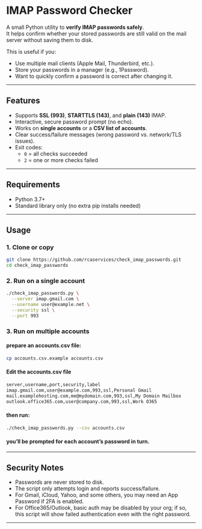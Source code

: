 # IMAP Password Checker

A small Python utility to **verify IMAP passwords safely**.  
It helps confirm whether your stored passwords are still valid on the mail server without saving them to disk.  

This is useful if you:
- Use multiple mail clients (Apple Mail, Thunderbird, etc.).
- Store your passwords in a manager (e.g., 1Password).
- Want to quickly confirm a password is correct after changing it.

---

## Features

- Supports **SSL (993)**, **STARTTLS (143)**, and **plain (143)** IMAP.
- Interactive, secure password prompt (no echo).
- Works on **single accounts** or a **CSV list of accounts**.
- Clear success/failure messages (wrong password vs. network/TLS issues).
- Exit codes:
  - `0` = all checks succeeded
  - `2` = one or more checks failed

---

## Requirements

- Python 3.7+  
- Standard library only (no extra pip installs needed)

---

## Usage

### 1. Clone or copy

```bash
git clone https://github.com/rcaservices/check_imap_passwords.git
cd check_imap_passwords
```
### 2. Run on a single account
```bash
./check_imap_passwords.py \
  --server imap.gmail.com \
  --username user@example.net \
  --security ssl \
  --port 993
```
### 3. Run on multiple accounts

#### prepare an accounts.csv file:
```bash
cp accounts.csv.example accounts.csv
```
####  Edit the accounts.csv file
```bash
server,username,port,security,label
imap.gmail.com,user@example.com,993,ssl,Personal Gmail
mail.examplehosting.com,me@mydomain.com,993,ssl,My Domain Mailbox
outlook.office365.com,user@company.com,993,ssl,Work O365
```
#### then run:
```bash
./check_imap_passwords.py --csv accounts.csv
```
####  you’ll be prompted for each account’s password in turn.
---

## Security Notes

- Passwords are never stored to disk.
- The script only attempts login and reports success/failure.
- For Gmail, iCloud, Yahoo, and some others, you may need an App Password if 2FA is enabled.
- For Office365/Outlook, basic auth may be disabled by your org; if so, this script will show failed authentication even with the right password.
---
